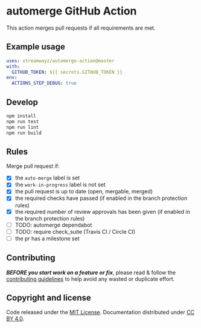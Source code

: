 # automerge GitHub Action

This action merges pull requests if all requirements are met.

## Example usage

```yaml
uses: xtreamwayz/automerge-action@master
with:
  GITHUB_TOKEN: ${{ secrets.GITHUB_TOKEN }}
env:
  ACTIONS_STEP_DEBUG: true
```

## Develop

```bash
npm install
npm run test
npm run lint
npm run build
```

## Rules

Merge pull request if:

- [x] the `auto-merge` label is set
- [x] the `work-in-progress` label is not set
- [x] the pull request is up to date (open, mergable, merged)
- [x] the required checks have passed (if enabled in the branch protection rules)
- [x] the required number of review approvals has been given (if enabled in the branch protection rules)
- [ ] TODO: automerge dependabot
- [ ] TODO: require check_suite (Travis CI / Circle CI)
- [ ] the pr has a milestone set

## Contributing

***BEFORE you start work on a feature or fix***, please read & follow the
[contributing guidelines](https://github.com/xtreamwayz/.github/blob/master/CONTRIBUTING.md#contributing)
to help avoid any wasted or duplicate effort.

## Copyright and license

Code released under the [MIT License](https://github.com/xtreamwayz/.github/blob/master/LICENSE.md).
Documentation distributed under [CC BY 4.0](https://creativecommons.org/licenses/by/4.0/).
